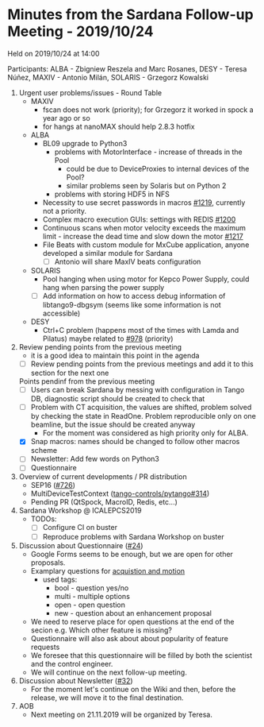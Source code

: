 # Minutes from the Sardana Follow-up Meeting - 2019/10/24

Held on 2019/10/24 at 14:00

Participants: ALBA - Zbigniew Reszela and Marc Rosanes, DESY - Teresa Núñez, MAXIV - Antonio Milán, SOLARIS - Grzegorz Kowalski

1. Urgent user problems/issues - Round Table 
   * MAXIV
       * fscan does not work (priority); for Grzegorz it worked in spock a year ago or so 
       * for hangs at nanoMAX should help 2.8.3 hotfix 
   * ALBA
       * BL09 upgrade to Python3 
           * problems with MotorInterface - increase of threads in the Pool
               * could be due to DeviceProxies to internal devices of the Pool?
               * similar problems seen by Solaris but on Python 2
           * problems with storing HDF5 in NFS 
       * Necessity to use secret passwords in macros [#1219](https://github.com/sardana-org/sardana/issues/1219), currently not a priority.
       * Complex macro execution GUIs: settings with REDIS [#1200](https://github.com/sardana-org/sardana/pull/1200)
       * Continuous scans when motor velocity exceeds the maximum limit - increase the dead time and slow down the motor [#1217](https://github.com/sardana-org/sardana/pull/1200)
       * File Beats with custom module for MxCube application, anyone developed a similar module for Sardana
           * [ ] Antonio will share MaxIV beats configuration
   * SOLARIS
       * Pool hanging when using motor for Kepco Power Supply, could hang when parsing the power supply
       * [ ] Add information on how to access debug information of libtango9-dbgsym (seems like some information is not accessible)
   * DESY
       * Ctrl+C problem (happens most of the times with Lamda and Pilatus) maybe related to [#978](https://github.com/sardana-org/sardana/issues/978) (priority)
2. Review pending points from the previous meeting
   - it is a good idea to maintain this point in the agenda
   - [ ] Review pending points from the previous meetings and add it to this section for the next one
   
   Points pendinf from the previous meeting
   - [ ] Users can break Sardana by messing with configuration in Tango DB, diagnostic script should be created to check that
   - [ ] Problem with CT acquisition, the values are shifted, problem solved by checking the state in ReadOne. Problem reproducible only on one beamline, but the issue should be created anyway
        - For the moment was considered as high priority only for ALBA.
   - [x] Snap macros: names should be changed to follow other macros scheme
   - [ ] Newsletter: Add few words on Python3
   - [ ] Questionnaire   
3. Overview of current developments / PR distribution
    * SEP16 ([#726](https://github.com/sardana-org/sardana/pull/726))
    * MultiDeviceTestContext ([tango-controls/pytango#314](https://github.com/tango-controls/pytango/pull/314))
    * Pending PR (QtSpock, MacroID, Redis, etc...)
4. Sardana Workshop @ ICALEPCS2019
   - TODOs:
        - [ ] Configure CI on buster
        - [ ] Reproduce problems with Sardana Workshop on buster
5. Discussion about Questionnaire ([#24](https://github.com/sardana-org/sardana-followup/issues/24))
   - Google Forms seems to be enough, but we are open for other proposals.
   - Examplary questions for [acquistion and motion](https://hackmd.io/@JsXMWaPlRri6iWJcBA8f-A/BypraXAKH)
        - used tags:
            - bool - question yes/no
            - multi - multiple options
            - open - open question
            - new - question about an enhancement proposal
   - We need to reserve place for open questions at the end of the secion e.g. Which other feature is missing?
   - Questionnaire will also ask about about popularity of feature requests  
   - We foresee that this questionnaire will be filled by both the scientist and the control engineer.
   - We will continue on the next follow-up meeting.
6. Discussion about Newsletter ([#32](https://github.com/sardana-org/sardana-followup/issues/32))
   - For the moment let's continue on the Wiki and then, before the release, we will move it to the final destination.
7. AOB
   - Next meeting on 21.11.2019 will be organized by Teresa.

